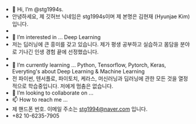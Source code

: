 - 👋 Hi, I’m @stg1994s.
- 안녕하세요, 제 깃허브 닉네임은 stg1994s이며 제 본명은 김현재 (Hyunjae Kim) 입니다.
- 
- 👀 I’m interested in ... Deep Learning
- 저는 딥러닝에 큰 흥미를 갖고 있습니다. 제가 평생 공부하고 실습하고 몸담을 분야로 기나긴 인생 경험 끝에 선정했습니다.
- 
- 🌱 I’m currently learning ... Python, Tensorflow, Pytorch, Keras, Everyting's about Deep Learning & Machine Learning
- 전 파이썬, 텐서플로, 파이토치, 케라스, 머신러닝과 딥러닝에 관한 모든 것을 열정적으로 학습중입니다. 저에게 멈춤은 없습니다.
- 💞️ I’m looking to collaborate on ...
- 📫 How to reach me ...
- 제 핸드폰 번호. 이메일 주소는 stg1994@naver.com 입니다. 
- +82 10-6235-7905 

<!---
stg1994s/stg1994s is a ✨ special ✨ repository because its `README.md` (this file) appears on your GitHub profile.
You can click the Preview link to take a look at your changes.
--->
